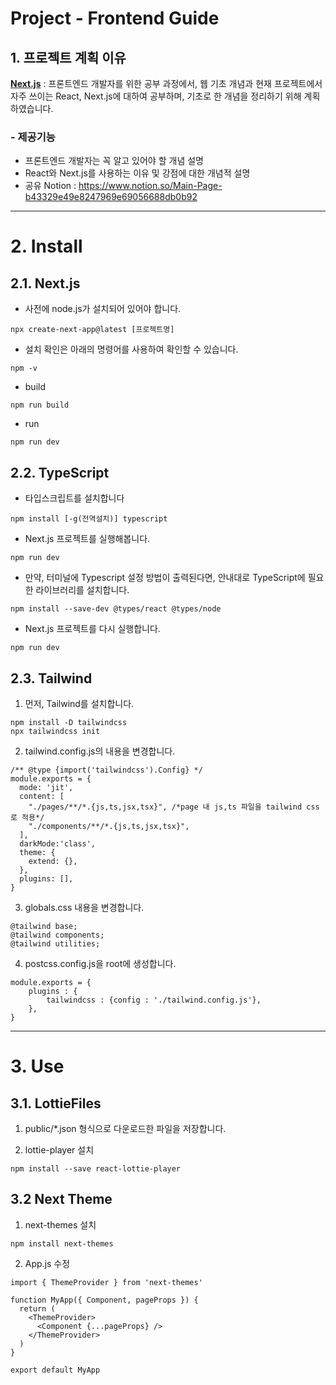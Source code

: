 Project - Frontend Guide
======================

## 1. 프로젝트 계획 이유

[**Next.js**](https://nextjs.org/) : 프론트엔드 개발자를 위한 공부 과정에서, 웹 기초 개념과 현재 프로젝트에서 자주 쓰이는 React, Next.js에 대하여 공부하며, 기초로 한 개념을 정리하기 위해 계획하였습니다. 

### - 제공기능

- 프론트엔드 개발자는 꼭 알고 있어야 할 개념 설명
- React와 Next.js를 사용하는 이유 및 강점에 대한 개념적 설명
- 공유 Notion : https://www.notion.so/Main-Page-b43329e49e8247969e69056688db0b92

****

# 2. Install

 ## 2.1. Next.js 

 - 사전에 node.js가 설치되어 있어야 합니다.
```
npx create-next-app@latest [프로젝트명]
```

 - 설치 확인은 아래의 명령어를 사용하여 확인할 수 있습니다.
```
npm -v
```

 - build
```
npm run build
```

 - run
```
npm run dev
```

 ## 2.2. TypeScript 

 - 타입스크립트를 설치합니다
```
npm install [-g(전역설치)] typescript
```

 - Next.js 프로젝트를 실행해봅니다.
```
npm run dev
```

 - 만약, 터미널에 Typescript 설정 방법이 출력된다면, 안내대로 TypeScript에 필요한 라이브러리를 설치합니다.
```
npm install --save-dev @types/react @types/node
```

 - Next.js 프로젝트를 다시 실행합니다.
```
npm run dev
```

 ## 2.3. Tailwind

1.  먼저, Tailwind를 설치합니다.
```
npm install -D tailwindcss
npx tailwindcss init
```
2. tailwind.config.js의 내용을 변경합니다.

```
/** @type {import('tailwindcss').Config} */
module.exports = {
  mode: 'jit',
  content: [
    "./pages/**/*.{js,ts,jsx,tsx}", /*page 내 js,ts 파일을 tailwind css로 적용*/
    "./components/**/*.{js,ts,jsx,tsx}",
  ],
  darkMode:'class',
  theme: {
    extend: {},
  },
  plugins: [],
}
```

3. globals.css 내용을 변경합니다.
```
@tailwind base;
@tailwind components;
@tailwind utilities;
```

4. postcss.config.js을 root에 생성합니다.
```
module.exports = {
    plugins : {
        tailwindcss : {config : './tailwind.config.js'},
    },
}
```

****

# 3. Use
 ## 3.1. LottieFiles

  1. public/*.json 형식으로 다운로드한 파일을 저장합니다.

  2. lottie-player 설치

  ```
  npm install --save react-lottie-player
  ```

 ## 3.2 Next Theme
  1. next-themes 설치

  ```
  npm install next-themes
  ```

  2. App.js 수정

  ```
  import { ThemeProvider } from 'next-themes'

  function MyApp({ Component, pageProps }) {
    return (
      <ThemeProvider>
        <Component {...pageProps} />
      </ThemeProvider>
    )
  }

  export default MyApp
  ```